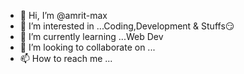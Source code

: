 - 👋 Hi, I’m @amrit-max
- 👀 I’m interested in ...Coding,Development & Stuffs😏
- 🌱 I’m currently learning ...Web Dev
- 💞️ I’m looking to collaborate on ...
- 📫 How to reach me ...

<!---
amrit-max/amrit-max is a ✨ special ✨ repository because its `README.md` (this file) appears on your GitHub profile.
You can click the Preview link to take a look at your changes.
--->
